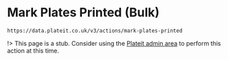 # Mark Plates Printed (Bulk)

`https://data.plateit.co.uk/v3/actions/mark-plates-printed`

!> This page is a stub. Consider using the [Plateit admin area](https://admin.plateit.co.uk) to perform this action at this time.